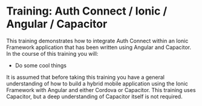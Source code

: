 # Training: Auth Connect / Ionic / Angular / Capacitor

This training demonstrates how to integrate Auth Connect within an Ionic Framework application that has been written using Angular and Capacitor. In the course of this training you will:

- Do some cool things

It is assumed that before taking this training you have a general understanding of how to build a hybrid mobile application using the Ionic Framework with Angular and either Cordova or Capacitor. This training uses Capacitor, but a deep understanding of Capacitor itself is not required.
